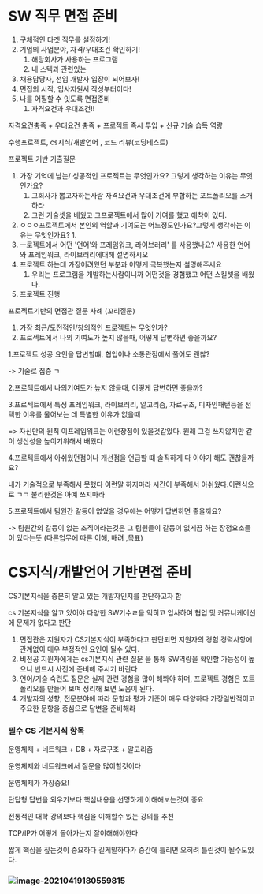 # SW 직무 면접 준비



1. 구체적인 타겟 직무를 설정하기!
2. 기업의 사업분야, 자격/우대조건 확인하기! 
   1. 해당회사가 사용하는 프로그램
   2. 내 스텍과 관련있는
3. 채용담당자, 선임 개발자 입장이 되어보자!
4. 면접의 시작, 입사지원서 작성부터이다!
5. 나를 어필할 수 잇도록 면접준비
   1. 자격요건과 우대조건!!

자격요건충족 + 우대요건 충족 + 프로젝트 즉시 투입 + 신규 기술 습득 역량

수행프로젝트, cs지식/개발언어 , 코드 리뷰(코딩테스트)



프로젝트 기반 기출질문

1. 가장 기억에 남는/ 성공적인 프로젝트는 무엇인가요? 그렇게 생각하는 이유는 무엇인가요?
   1. 그회사가 뽑고자하는사람 자격요건과 우대조건에 부합하는 포트폴리오를 소개하라
   2. 그런 기술셋을 배웠고 그프로젝트에서 많이 기여를 했고 애착이 있다.
2. ㅇㅇㅇ프로젝트에서 본인의 역할과 기여도는 어느정도인가요?그렇게 생각하는 이유는 무엇인가요?
   1. 
3. ㅡ로젝트에서 어떤 '언어'와 프레임워크, 라이브러리' 를 사용했나요? 사용한 언어와 프레임워크, 라이브러리에대해 설명하시오
4. 프로젝트 하는데 가장어려웠던 부분과 어떻게 극복했는지 설명해주세요
   1. 우리는 프로그램을 개발하는사람이니까 어떤것을 경험했고 어떤 스킬셋을 배웠다.
5. 프로젝트 진행



프로젝트기반의 면접관 질문 사례 (꼬리질문)

1. 가장 최근/도전적인/창의적인 프로젝트는 무엇인가?
2. 프로젝트에서 나의 기여도가 높지 않을때, 어떻게 답변하면 좋을까요?





1.프로젝트 성공 요인을 답변할떄, 협업이나 소통관점에서 풀어도 괜찮?

-> 기술로 집중 ㄱ

2.프로젝트에서 나의기여도가 높지 않을때, 어떻게 답변하면 좋을까?

3.프로젝트에서 특정 프레임워크, 라이브러리, 알고리즘, 자료구조, 디자인패턴등을 선택한 이유를 물어보는 데 특별한 이유가 없을때 

=> 자신만의 원칙 이프레임워크는 이런장점이 있을것같았다. 원래 그걸 쓰지않지만 같이 생산성을 높이기위해서 배웠다

4.프로젝트에서 아쉬웠던점이나 개선점을 언급할 떄 솔직하게 다 이야기 해도 괜찮을까요?

 내가 기술적으로 부족해서 못했다 이런말 하지마라 시간이 부족해서 아쉬웠다.이런식으로 ㄱㄱ 불리한것은 아예 쓰지마라

5.프로젝트에서 팀원간 갈등이 없었을 경우에는 어떻게 답변하면 좋을까요?

-> 팀원간의 갈등이 없는 조직이라는것은 그 팀원들이 갈등이 없게끔 하는 장점요소들이 있다는뜻 (다른업무에 따른 이해, 배려 ,목표)



# CS지식/개발언어 기반면접 준비

CS기본지식을 충분히 알고 있는 개발자인지를 판단하고자 함

cs 기본지식을 알고 있어야 다양한 SW기수ㄹ을 익히고 입사하여 협업 및 커뮤니케이션에 문제가 없다고 판단



1. 면접관은 지원자가 CS기본지식이 부족하다고 판단되면 지원자의 경험 경력사항에 관계없이 매우 부정적인 요인이 될수 있다.
2. 비전공 지원자에게는 cs기본지식 관련 질문 을 통해 SW역량을 확인할 가능성이 높으니 반드시 사전에 준비해 주시기 바란다
3. 언어/기술 숙련도 질문은 실제 관련 경험을 많이 해봐야 하며, 프로젝트 경험은 포트폴리오를 만들어 보며 정리해 보면 도움이 된다.
4. 개발자의 성향, 전문분야에 따라 문항과 평가 기준이 매우 다양하다 가장일반적이고 주요한 문항을 중심으로 답변을 준비해라



### 필수 CS 기본지식 항목

운영체제 + 네트워크 + DB + 자료구조 + 알고리즘

운영체제와 네트워크에서 질문을 많이할것이다

운영체제가 가장중요!

단답형 답변을 외우기보다 핵심내용을 선명하게 이해해보는것이 중요

전통적인 대학 강의보다 핵심을 이해할수 있는 강의를 추천

TCP/IP가 어떻게 돌아가는지 잘이해해야한다

짧게 핵심을 짚는것이 중요하다 길게말하다가 중간에 틀리면 오히려 틀린것이 될수도있다.



### ![image-20210419180559815](C:\Users\multicampus\AppData\Roaming\Typora\typora-user-images\image-20210419180559815.png)





